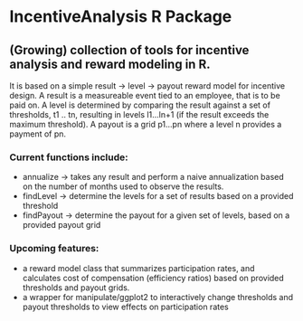 # IncentiveAnalysis R Package

## (Growing) collection of tools for incentive analysis and reward modeling in R.

It is based on a simple result -> level -> payout reward model for incentive design. 
A result is a measureable event tied to an employee, that is to be paid on.
A level is determined by comparing the result against a set of thresholds, t1 .. tn, resulting in levels l1...ln+1 (if the result exceeds the maximum threshold). 
A payout is a grid p1...pn where a level n provides a payment of pn. 

### Current functions include:

* annualize -> takes any result and perform a naive annualization based on the number of months used to observe the results.
* findLevel -> determine the levels for a set of results based on a provided threshold
* findPayout -> determine the payout for a given set of levels, based on a provided payout grid

### Upcoming features:

* a reward model class that summarizes participation rates, and calculates cost of compensation (efficiency ratios) based on provided thresholds and payout grids. 
* a wrapper for manipulate/ggplot2 to interactively change thresholds and payout thresholds to view effects on participation rates
